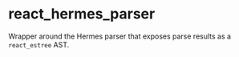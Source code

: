 # react_hermes_parser

Wrapper around the Hermes parser that exposes parse results as a `react_estree` AST.